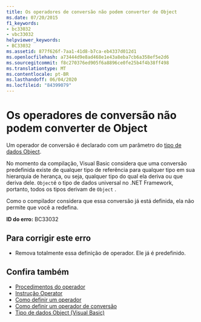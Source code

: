 ```yaml
---
title: Os operadores de conversão não podem converter de Object
ms.date: 07/20/2015
f1_keywords:
- bc33032
- vbc33032
helpviewer_keywords:
- BC33032
ms.assetid: 877f626f-7aa1-41d8-b7ca-eb4337d012d1
ms.openlocfilehash: a73444d9e8ad468e1e43a8eba7cb6a358ef5e2d6
ms.sourcegitcommit: f8c270376ed905f6a8896ce0fe25b4f4b38ff498
ms.translationtype: MT
ms.contentlocale: pt-BR
ms.lasthandoff: 06/04/2020
ms.locfileid: "84399079"
---
```

# <a name="conversion-operators-cannot-convert-from-object"></a>Os operadores de conversão não podem converter de Object
Um operador de conversão é declarado com um parâmetro do [tipo de dados Object](../language-reference/data-types/object-data-type.md).  
  
 No momento da compilação, Visual Basic considera que uma conversão predefinida existe de qualquer tipo de referência para qualquer tipo em sua hierarquia de herança, ou seja, qualquer tipo do qual ela deriva ou que deriva dele. `Object`é o tipo de dados universal no .NET Framework, portanto, todos os tipos derivam de `Object` .  
  
 Como o compilador considera que essa conversão já está definida, ela não permite que você a redefina.  
  
 **ID do erro:** BC33032  
  
## <a name="to-correct-this-error"></a>Para corrigir este erro  
  
- Remova totalmente essa definição de operador. Ele já é predefinido.  
  
## <a name="see-also"></a>Confira também

- [Procedimentos do operador](../programming-guide/language-features/procedures/operator-procedures.md)
- [Instrução Operator](../language-reference/statements/operator-statement.md)
- [Como definir um operador](../programming-guide/language-features/procedures/how-to-define-an-operator.md)
- [Como definir um operador de conversão](../programming-guide/language-features/procedures/how-to-define-a-conversion-operator.md)
- [Tipo de dados Object (Visual Basic)](../language-reference/data-types/object-data-type.md)

